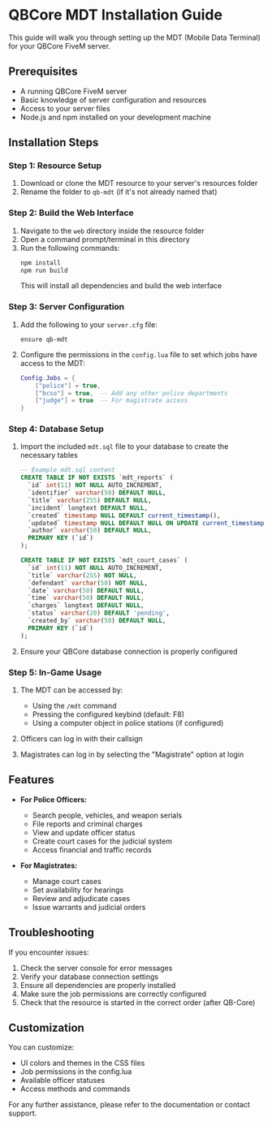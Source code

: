 
# QBCore MDT Installation Guide

This guide will walk you through setting up the MDT (Mobile Data Terminal) for your QBCore FiveM server.

## Prerequisites

- A running QBCore FiveM server
- Basic knowledge of server configuration and resources
- Access to your server files
- Node.js and npm installed on your development machine

## Installation Steps

### Step 1: Resource Setup

1. Download or clone the MDT resource to your server's resources folder
2. Rename the folder to `qb-mdt` (if it's not already named that)

### Step 2: Build the Web Interface

1. Navigate to the `web` directory inside the resource folder
2. Open a command prompt/terminal in this directory
3. Run the following commands:
   ```bash
   npm install
   npm run build
   ```
   This will install all dependencies and build the web interface

### Step 3: Server Configuration

1. Add the following to your `server.cfg` file:
   ```
   ensure qb-mdt
   ```

2. Configure the permissions in the `config.lua` file to set which jobs have access to the MDT:
   ```lua
   Config.Jobs = {
       ["police"] = true,
       ["bcso"] = true,  -- Add any other police departments
       ["judge"] = true  -- For magistrate access
   }
   ```

### Step 4: Database Setup

1. Import the included `mdt.sql` file to your database to create the necessary tables
   ```sql
   -- Example mdt.sql content
   CREATE TABLE IF NOT EXISTS `mdt_reports` (
     `id` int(11) NOT NULL AUTO_INCREMENT,
     `identifier` varchar(50) DEFAULT NULL,
     `title` varchar(255) DEFAULT NULL,
     `incident` longtext DEFAULT NULL,
     `created` timestamp NULL DEFAULT current_timestamp(),
     `updated` timestamp NULL DEFAULT NULL ON UPDATE current_timestamp(),
     `author` varchar(50) DEFAULT NULL,
     PRIMARY KEY (`id`)
   );

   CREATE TABLE IF NOT EXISTS `mdt_court_cases` (
     `id` int(11) NOT NULL AUTO_INCREMENT,
     `title` varchar(255) NOT NULL,
     `defendant` varchar(50) NOT NULL,
     `date` varchar(50) DEFAULT NULL,
     `time` varchar(50) DEFAULT NULL,
     `charges` longtext DEFAULT NULL,
     `status` varchar(20) DEFAULT 'pending',
     `created_by` varchar(50) DEFAULT NULL,
     PRIMARY KEY (`id`)
   );
   ```

2. Ensure your QBCore database connection is properly configured

### Step 5: In-Game Usage

1. The MDT can be accessed by:
   - Using the `/mdt` command
   - Pressing the configured keybind (default: F8)
   - Using a computer object in police stations (if configured)

2. Officers can log in with their callsign
3. Magistrates can log in by selecting the "Magistrate" option at login

## Features

- **For Police Officers:**
  - Search people, vehicles, and weapon serials
  - File reports and criminal charges
  - View and update officer status
  - Create court cases for the judicial system
  - Access financial and traffic records

- **For Magistrates:**
  - Manage court cases
  - Set availability for hearings
  - Review and adjudicate cases
  - Issue warrants and judicial orders

## Troubleshooting

If you encounter issues:

1. Check the server console for error messages
2. Verify your database connection settings
3. Ensure all dependencies are properly installed
4. Make sure the job permissions are correctly configured
5. Check that the resource is started in the correct order (after QB-Core)

## Customization

You can customize:

- UI colors and themes in the CSS files
- Job permissions in the config.lua
- Available officer statuses
- Access methods and commands

For any further assistance, please refer to the documentation or contact support.

